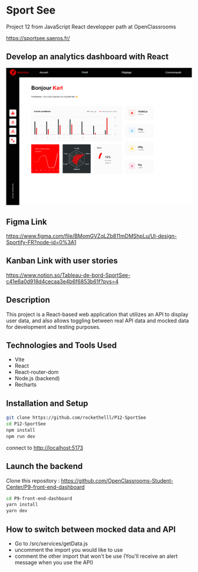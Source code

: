 # Sport See

Project 12 from JavaScript React developper path at OpenClassrooms

<https://sportsee.saeros.fr/>

## Develop an analytics dashboard with React

![Sans titre-5](./public/SportSee.png)

## Figma Link

<https://www.figma.com/file/BMomGVZqLZb811mDMShpLu/UI-design-Sportify-FR?node-id=0%3A1>

## Kanban Link with user stories

<https://www.notion.so/Tableau-de-bord-SportSee-c41e6a0d918d4cecaa3e4b6f6853b61f?pvs=4>

## Description

This project is a React-based web application that utilizes an API to display user data, and also allows toggling between real API data and mocked data for development and testing purposes.

## Technologies and Tools Used

- Vite
- React
- React-router-dom
- Node.js (backend)
- Recharts

## Installation and Setup

```bash
git clone https://github.com/rockethelll/P12-SportSee
cd P12-SportSee
npm install
npm run dev
```

connect to <http://localhost:5173>

## Launch the backend

Clone this repository : <https://github.com/OpenClassrooms-Student-Center/P9-front-end-dashboard>

```bash
cd P9-front-end-dashboard
yarn install
yarn dev
```

## How to switch between mocked data and API

- Go to /src/services/getData.js
- uncomment the import you would like to use
- comment the other import that won't be use
  (You'll receive an alert message when you use the API)
